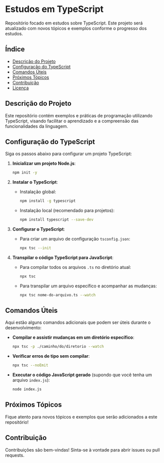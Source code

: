 # Estudos em TypeScript

Repositório focado em estudos sobre TypeScript. Este projeto será atualizado com novos tópicos e exemplos conforme o progresso dos estudos.

## Índice

- [Descrição do Projeto](#descrição-do-projeto)
- [Configuração do TypeScript](#configuração-do-typescript)
- [Comandos Úteis](#comandos-úteis)
- [Próximos Tópicos](#próximos-tópicos)
- [Contribuição](#contribuição)
- [Licença](#licença)

## Descrição do Projeto

Este repositório contém exemplos e práticas de programação utilizando TypeScript, visando facilitar o aprendizado e a compreensão das funcionalidades da linguagem.

## Configuração do TypeScript

Siga os passos abaixo para configurar um projeto TypeScript:

1. **Inicializar um projeto Node.js**:
   ```bash
   npm init -y
   ```

2. **Instalar o TypeScript**:
   - Instalação global:
     ```bash
     npm install -g typescript
     ```
   - Instalação local (recomendado para projetos):
     ```bash
     npm install typescript --save-dev
     ```

3. **Configurar o TypeScript**:
   - Para criar um arquivo de configuração `tsconfig.json`:
     ```bash
     npx tsc --init
     ```

4. **Transpilar o código TypeScript para JavaScript**:
   - Para compilar todos os arquivos `.ts` no diretório atual:
     ```bash
     npx tsc
     ```
   - Para transpilar um arquivo específico e acompanhar as mudanças:
     ```bash
     npx tsc nome-do-arquivo.ts --watch
     ```

## Comandos Úteis

Aqui estão alguns comandos adicionais que podem ser úteis durante o desenvolvimento:


- **Compilar e assistir mudanças em um diretório específico**:
  ```bash
  npx tsc -p ./caminho/do/diretorio --watch
  ```
  

- **Verificar erros de tipo sem compilar**:
  ```bash
  npx tsc --noEmit
  ```


- **Executar o código JavaScript gerado** (supondo que você tenha um arquivo `index.js`):
  ```bash
  node index.js
  ```


## Próximos Tópicos

Fique atento para novos tópicos e exemplos que serão adicionados a este repositório!


## Contribuição

Contribuições são bem-vindas! Sinta-se à vontade para abrir issues ou pull requests.

